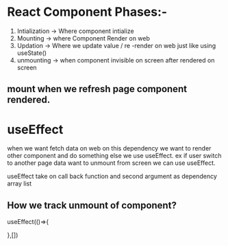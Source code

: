 # React Component Phases:-
1. Intialization -> Where component intialize
2. Mounting -> where Component Render on web 
3. Updation -> Where we update value / re -render on web just like using useState()
4. unmounting -> when component invisible on screen after rendered on screen 

## mount when we refresh page component rendered.

# useEffect
 when we want fetch data on web on this dependency we want to render other component and do something else we use useEffect. ex if user switch to another page data want to unmount from screen we can use useEffect.

 useEffect take on call back function and second argument as dependency array list

 ## How we track unmount of component?
 useEffect(()=>{
   
 },[])  